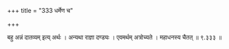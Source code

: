 +++
title = "333 धर्मेण च"

+++


बहु अन्नं दातव्यम् इत्य् अर्थः । अन्यथा राज्ञा दण्ड्यः । एवमर्थम् अत्रोच्यते । महाधनस्य चैतत् ॥ ९.३३३ ॥
